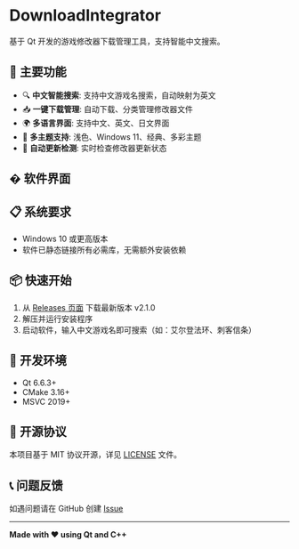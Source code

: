 # DownloadIntegrator

基于 Qt 开发的游戏修改器下载管理工具，支持智能中文搜索。

## 🚀 主要功能

- 🔍 **中文智能搜索**: 支持中文游戏名搜索，自动映射为英文
- 📥 **一键下载管理**: 自动下载、分类管理修改器文件
- 🌍 **多语言界面**: 支持中文、英文、日文界面
- 🎨 **多主题支持**: 浅色、Windows 11、经典、多彩主题
- 🔄 **自动更新检测**: 实时检查修改器更新状态

## � 软件界面

<!-- 在此处添加软件截图 -->

## 📋 系统要求

- Windows 10 或更高版本
- 软件已静态链接所有必需库，无需额外安装依赖

## 📦 快速开始

1. 从 [Releases 页面](../../releases) 下载最新版本 v2.1.0
2. 解压并运行安装程序  
3. 启动软件，输入中文游戏名即可搜索（如：艾尔登法环、刺客信条）

## 🔧 开发环境

- Qt 6.6.3+
- CMake 3.16+
- MSVC 2019+

## 📄 开源协议

本项目基于 MIT 协议开源，详见 [LICENSE](LICENSE) 文件。

## 📞 问题反馈

如遇问题请在 GitHub 创建 [Issue](../../issues)

---
**Made with ❤️ using Qt and C++**
